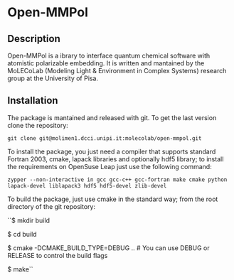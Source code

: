 # Open-MMPol

## Description

Open-MMPol is a ibrary to interface quantum chemical software with atomistic polarizable embedding. 
It is written and mantained by the MoLECoLab (Modeling Light & Environment in Complex Systems) 
research group at the University of Pisa. 

## Installation

The package is mantained and released with git. To get the last version clone the repository:

``git clone git@molimen1.dcci.unipi.it:molecolab/open-mmpol.git``

To install the package, you just need a compiler that supports standard Fortran 2003, cmake, 
lapack libraries and optionally hdf5 library; to install the requirements on OpenSuse Leap just 
use the following command:

``zypper --non-interactive in gcc gcc-c++ gcc-fortran make cmake python lapack-devel liblapack3 hdf5 hdf5-devel zlib-devel``

To build the package, just use cmake in the standard way; from the root directory of the git repository:

``$ mkdir build    
  
  $ cd build
  
  $ cmake -DCMAKE_BUILD_TYPE=DEBUG .. # You can use DEBUG or RELEASE to control the build flags
  
  $ make``




